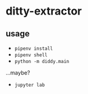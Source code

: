 # ditty-extractor

## usage

- `pipenv install`
- `pipenv shell`
- `python -m diddy.main`

...maybe?

- `jupyter lab`
